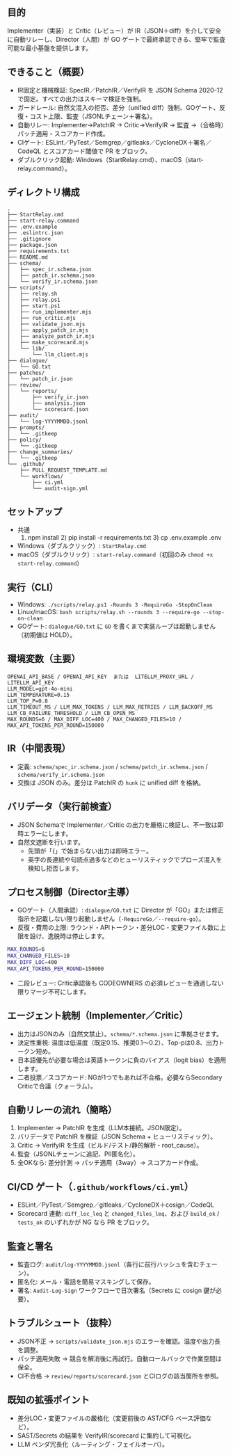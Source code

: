 ## 目的
Implementer（実装）と Critic（レビュー）が IR（JSON＋diff）を介して安全に自動リレーし、Director（人間）が GO ゲートで最終承認できる、堅牢で監査可能な最小基盤を提供します。

## できること（概要）
- IR固定と機械検証: SpecIR／PatchIR／VerifyIR を JSON Schema 2020-12 で固定。すべての出力はスキーマ検証を強制。
- ガードレール: 自然文混入の拒否、差分（unified diff）強制、GOゲート、反復・コスト上限、監査（JSONLチェーン＋署名）。
- 自動リレー: Implementer→PatchIR → Critic→VerifyIR → 監査 →（合格時）パッチ適用・スコアカード作成。
- CIゲート: ESLint／PyTest／Semgrep／gitleaks／CycloneDX＋署名／CodeQL とスコアカード閾値で PR をブロック。
- ダブルクリック起動: Windows（StartRelay.cmd）、macOS（start-relay.command）。

## ディレクトリ構成
```
.
├── StartRelay.cmd
├── start-relay.command
├── .env.example
├── .eslintrc.json
├── .gitignore
├── package.json
├── requirements.txt
├── README.md
├── schema/
│   ├── spec_ir.schema.json
│   ├── patch_ir.schema.json
│   └── verify_ir.schema.json
├── scripts/
│   ├── relay.sh
│   ├── relay.ps1
│   ├── start.ps1
│   ├── run_implementer.mjs
│   ├── run_critic.mjs
│   ├── validate_json.mjs
│   ├── apply_patch_ir.mjs
│   ├── analyze_patch_ir.mjs
│   ├── make_scorecard.mjs
│   └── lib/
│       └── llm_client.mjs
├── dialogue/
│   └── GO.txt
├── patches/
│   └── patch_ir.json
├── review/
│   └── reports/
│       ├── verify_ir.json
│       ├── analysis.json
│       └── scorecard.json
├── audit/
│   └── log-YYYYMMDD.jsonl
├── prompts/
│   └── .gitkeep
├── policy/
│   └── .gitkeep
├── change_summaries/
│   └── .gitkeep
└── .github/
    ├── PULL_REQUEST_TEMPLATE.md
    └── workflows/
        ├── ci.yml
        └── audit-sign.yml
```

## セットアップ
- 共通
  1) npm install  2) pip install -r requirements.txt  3) cp .env.example .env
- Windows（ダブルクリック）: `StartRelay.cmd`
- macOS（ダブルクリック）: `start-relay.command`（初回のみ `chmod +x start-relay.command`）

## 実行（CLI）
- Windows: `./scripts/relay.ps1 -Rounds 3 -RequireGo -StopOnClean`
- Linux/macOS: `bash scripts/relay.sh --rounds 3 --require-go --stop-on-clean`
- GOゲート: `dialogue/GO.txt` に `GO` を書くまで実装ループは起動しません（初期値は HOLD）。

## 環境変数（主要）
```
OPENAI_API_BASE / OPENAI_API_KEY  または  LITELLM_PROXY_URL / LITELLM_API_KEY
LLM_MODEL=gpt-4o-mini
LLM_TEMPERATURE=0.15
LLM_TOP_P=0.8
LLM_TIMEOUT_MS / LLM_MAX_TOKENS / LLM_MAX_RETRIES / LLM_BACKOFF_MS
LLM_CB_FAILURE_THRESHOLD / LLM_CB_OPEN_MS
MAX_ROUNDS=6 / MAX_DIFF_LOC=400 / MAX_CHANGED_FILES=10 / MAX_API_TOKENS_PER_ROUND=150000
```

## IR（中間表現）
- 定義: `schema/spec_ir.schema.json` / `schema/patch_ir.schema.json` / `schema/verify_ir.schema.json`
- 交換は JSON のみ。差分は PatchIR の `hunk` に unified diff を格納。

## バリデータ（実行前検査）
- JSON Schemaで Implementer／Critic の出力を厳格に検証し、不一致は即時エラーにします。
- 自然文遮断を行います。
  - 先頭が「{」で始まらない出力は即時エラー。
  - 英字の長連続や句読点過多などのヒューリスティックでプローズ混入を検知し拒否します。

## プロセス制御（Director主導）
- GOゲート（人間承認）: `dialogue/GO.txt` に Director が「GO」または修正指示を記載しない限り起動しません（`-RequireGo`／`--require-go`）。
- 反復・費用の上限: ラウンド・APIトークン・差分LOC・変更ファイル数に上限を設け、逸脱時は停止します。
```bash
MAX_ROUNDS=6
MAX_CHANGED_FILES=10
MAX_DIFF_LOC=400
MAX_API_TOKENS_PER_ROUND=150000
```
- 二段レビュー: Critic承認後も CODEOWNERS の必須レビューを通過しない限りマージ不可にします。

## エージェント統制（Implementer／Critic）
- 出力はJSONのみ（自然文禁止）。`schema/*.schema.json` に準拠させます。
- 決定性重視: 温度は低温度（既定0.15、推奨0.1〜0.2）、Top-pは0.8、出力トークン短め。
- 日本語優先が必要な場合は英語トークンに負のバイアス（logit bias）を適用します。
- 二者投票／スコアカード: NGが1つでもあれば不合格。必要ならSecondary Criticで合議（クォーラム）。

## 自動リレーの流れ（簡略）
1) Implementer → PatchIR を生成（LLM本接続。JSON限定）。
2) バリデータで PatchIR を検証（JSON Schema + ヒューリスティック）。
3) Critic → VerifyIR を生成（ビルド/テスト/静的解析・root_cause）。
4) 監査（JSONLチェーンに追記、PII匿名化）。
5) 全OKなら: 差分計測 → パッチ適用（3way）→ スコアカード作成。

## CI/CD ゲート（`.github/workflows/ci.yml`）
- ESLint／PyTest／Semgrep／gitleaks／CycloneDX＋cosign／CodeQL
- Scorecard 連動: `diff_loc_leq` と `changed_files_leq`、および `build_ok` / `tests_ok` のいずれかが NG なら PR をブロック。

## 監査と署名
- 監査ログ: `audit/log-YYYYMMDD.jsonl`（各行に前行ハッシュを含むチェーン）。
- 匿名化: メール・電話を簡易マスキングして保存。
- 署名: `Audit-Log-Sign` ワークフローで日次署名（Secrets に cosign 鍵が必要）。

## トラブルシュート（抜粋）
- JSON不正 → `scripts/validate_json.mjs` のエラーを確認。温度や出力長を調整。
- パッチ適用失敗 → 競合を解消後に再試行。自動ロールバックで作業空間は保全。
- CI不合格 → `review/reports/scorecard.json` とCIログの該当箇所を参照。

## 既知の拡張ポイント
- 差分LOC・変更ファイルの厳格化（変更前後の AST/CFG ベース評価など）。
- SAST/Secrets の結果を VerifyIR/scorecard に集約して可視化。
- LLM ベンダ冗長化（ルーティング・フェイルオーバ）。
